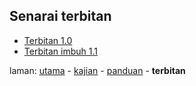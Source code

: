 ---
---

## Senarai terbitan

* [Terbitan 1.0][301]
* [Terbitan imbuh 1.1][302]

laman: [utama][0] - [kajian][1] - [panduan][2] - **terbitan**

  [0]: ../index.md
  [1]: ../kajian/index.md
  [2]: ../panduan/index.md
  [301]: 1.0.md
  [302]: 1.1.md
